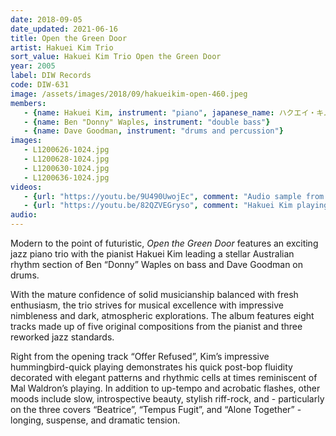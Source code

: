 ```yaml
---
date: 2018-09-05
date_updated: 2021-06-16
title: Open the Green Door
artist: Hakuei Kim Trio
sort_value: Hakuei Kim Trio Open the Green Door
year: 2005
label: DIW Records
code: DIW-631
image: /assets/images/2018/09/hakueikim-open-460.jpeg
members:
   - {name: Hakuei Kim, instrument: "piano", japanese_name: ハクエイ・キム, url: "https://www.universal-music.co.jp/hakuei-kim/"}
   - {name: Ben "Donny" Waples, instrument: "double bass"}
   - {name: Dave Goodman, instrument: "drums and percussion"}
images:
   - L1200626-1024.jpg
   - L1200628-1024.jpg
   - L1200630-1024.jpg
   - L1200636-1024.jpg
videos: 
   - {url: "https://youtu.be/9U490UwojEc", comment: "Audio sample from “Offer Refused”, the opening track on the album"}
   - {url: "https://youtu.be/82QZVEGryso", comment: "Hakuei Kim playing solo piano supporting his 2018 release “Resonance”"}
audio:
---
```

Modern to the point of futuristic, *Open the Green Door* features an exciting jazz piano trio with the pianist Hakuei Kim leading a stellar Australian rhythm section of Ben “Donny” Waples on bass and Dave Goodman on drums.

With the mature confidence of solid musicianship balanced with fresh enthusiasm, the trio strives for musical excellence with impressive nimbleness and dark, atmospheric explorations. The album features eight tracks made up of five original compositions from the pianist and three reworked jazz standards.

Right from the opening track “Offer Refused”, Kim’s impressive hummingbird-quick playing demonstrates his quick post-bop fluidity decorated with elegant patterns and rhythmic cells at times reminiscent of Mal Waldron’s playing. In addition to up-tempo and acrobatic flashes, other moods include slow, introspective beauty, stylish riff-rock, and - particularly on the three covers “Beatrice”, “Tempus Fugit”, and “Alone Together” - longing, suspense, and dramatic tension.


